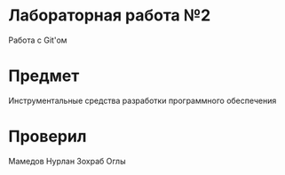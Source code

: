 # Лабораторная работа №2
Работа с Git'ом
# Предмет 
Инструментальные средства разработки программного обеспечения
# Проверил
Мамедов Нурлан Зохраб Оглы
